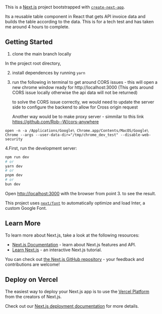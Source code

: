 This is a [Next.js](https://nextjs.org/) project bootstrapped with
[`create-next-app`](https://github.com/vercel/next.js/tree/canary/packages/create-next-app).

Its a reusable table component in React that gets API invoice data and builds
the table according to the data. This is for a tech test and has taken me around
4 hours to complete.

## Getting Started

1. clone the main branch locally

In the project root directory,

2. install dependences by running `yarn`

3. run the following in terminal to get around CORS issues - this will open a
   new chrome window ready for http://localhost:3000 (This gets around CORS
   issue locally otherwise the api data will not be returned)

   to solve the CORS issue correctly, we would need to update the server side to
   configure the backend to allow for Cross origin request

   Another way would be to make proxy server - simmilar to this link
   https://github.com/Rob--W/cors-anywhere

`open -n -a /Applications/Google\ Chrome.app/Contents/MacOS/Google\ Chrome --args --user-data-dir="/tmp/chrome_dev_test" --disable-web-security`

4.First, run the development server:

```bash
npm run dev
# or
yarn dev
# or
pnpm dev
# or
bun dev
```

Open [http://localhost:3000](http://localhost:3000) with the browser from
point 3. to see the result.

This project uses
[`next/font`](https://nextjs.org/docs/basic-features/font-optimization) to
automatically optimize and load Inter, a custom Google Font.

## Learn More

To learn more about Next.js, take a look at the following resources:

- [Next.js Documentation](https://nextjs.org/docs) - learn about Next.js
  features and API.
- [Learn Next.js](https://nextjs.org/learn) - an interactive Next.js tutorial.

You can check out
[the Next.js GitHub repository](https://github.com/vercel/next.js/) - your
feedback and contributions are welcome!

## Deploy on Vercel

The easiest way to deploy your Next.js app is to use the
[Vercel Platform](https://vercel.com/new?utm_medium=default-template&filter=next.js&utm_source=create-next-app&utm_campaign=create-next-app-readme)
from the creators of Next.js.

Check out our
[Next.js deployment documentation](https://nextjs.org/docs/deployment) for more
details.
